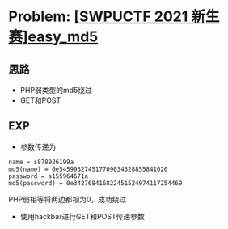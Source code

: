 # Problem: [[SWPUCTF 2021 新生赛]easy_md5](https://www.nssctf.cn/problem/386)

## 思路

- PHP弱类型的md5绕过
- GET和POST

## EXP

- 参数传递为

```shell
name = s878926199a
md5(name) = 0e545993274517709034328855841020
password = s155964671a
md5(password) = 0e342768416822451524974117254469
```

PHP弱相等将两边都视为0，成功绕过

- 使用hackbar进行GET和POST传递参数